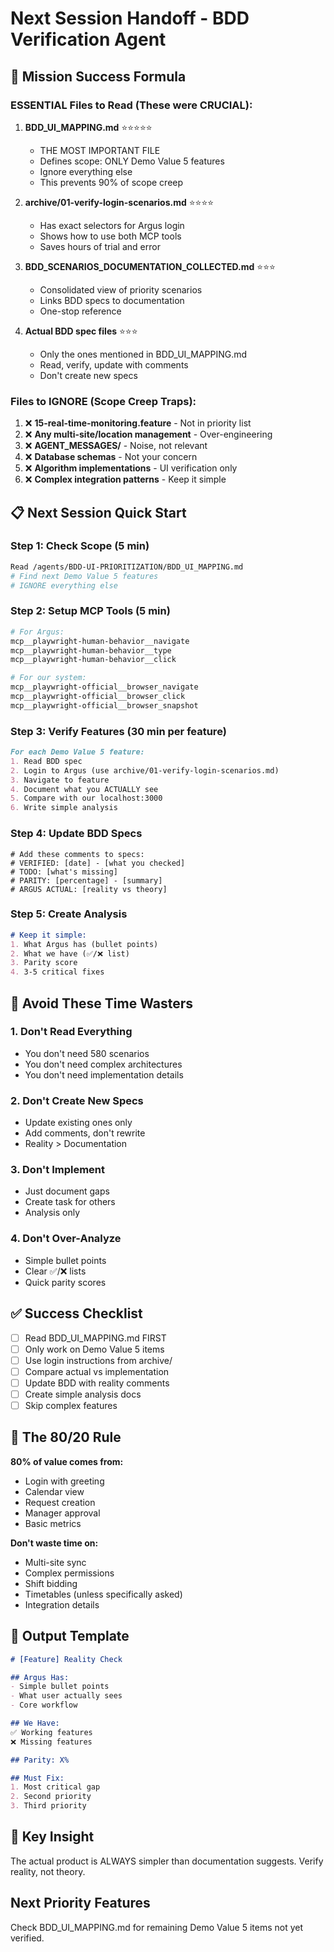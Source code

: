 # Next Session Handoff - BDD Verification Agent

## 🎯 Mission Success Formula

### ESSENTIAL Files to Read (These were CRUCIAL):

1. **BDD_UI_MAPPING.md** ⭐⭐⭐⭐⭐
   - THE MOST IMPORTANT FILE
   - Defines scope: ONLY Demo Value 5 features
   - Ignore everything else
   - This prevents 90% of scope creep

2. **archive/01-verify-login-scenarios.md** ⭐⭐⭐⭐
   - Has exact selectors for Argus login
   - Shows how to use both MCP tools
   - Saves hours of trial and error

3. **BDD_SCENARIOS_DOCUMENTATION_COLLECTED.md** ⭐⭐⭐
   - Consolidated view of priority scenarios
   - Links BDD specs to documentation
   - One-stop reference

4. **Actual BDD spec files** ⭐⭐⭐
   - Only the ones mentioned in BDD_UI_MAPPING.md
   - Read, verify, update with comments
   - Don't create new specs

### Files to IGNORE (Scope Creep Traps):

1. ❌ **15-real-time-monitoring.feature** - Not in priority list
2. ❌ **Any multi-site/location management** - Over-engineering
3. ❌ **AGENT_MESSAGES/** - Noise, not relevant
4. ❌ **Database schemas** - Not your concern
5. ❌ **Algorithm implementations** - UI verification only
6. ❌ **Complex integration patterns** - Keep it simple

## 📋 Next Session Quick Start

### Step 1: Check Scope (5 min)
```bash
Read /agents/BDD-UI-PRIORITIZATION/BDD_UI_MAPPING.md
# Find next Demo Value 5 features
# IGNORE everything else
```

### Step 2: Setup MCP Tools (5 min)
```bash
# For Argus:
mcp__playwright-human-behavior__navigate
mcp__playwright-human-behavior__type
mcp__playwright-human-behavior__click

# For our system:
mcp__playwright-official__browser_navigate
mcp__playwright-official__browser_click
mcp__playwright-official__browser_snapshot
```

### Step 3: Verify Features (30 min per feature)
```markdown
For each Demo Value 5 feature:
1. Read BDD spec
2. Login to Argus (use archive/01-verify-login-scenarios.md)
3. Navigate to feature
4. Document what you ACTUALLY see
5. Compare with our localhost:3000
6. Write simple analysis
```

### Step 4: Update BDD Specs
```gherkin
# Add these comments to specs:
# VERIFIED: [date] - [what you checked]
# TODO: [what's missing]
# PARITY: [percentage] - [summary]
# ARGUS ACTUAL: [reality vs theory]
```

### Step 5: Create Analysis
```markdown
# Keep it simple:
1. What Argus has (bullet points)
2. What we have (✅/❌ list)
3. Parity score
4. 3-5 critical fixes
```

## 🚫 Avoid These Time Wasters

### 1. Don't Read Everything
- You don't need 580 scenarios
- You don't need complex architectures
- You don't need implementation details

### 2. Don't Create New Specs
- Update existing ones only
- Add comments, don't rewrite
- Reality > Documentation

### 3. Don't Implement
- Just document gaps
- Create task for others
- Analysis only

### 4. Don't Over-Analyze
- Simple bullet points
- Clear ✅/❌ lists
- Quick parity scores

## ✅ Success Checklist

- [ ] Read BDD_UI_MAPPING.md FIRST
- [ ] Only work on Demo Value 5 items
- [ ] Use login instructions from archive/
- [ ] Compare actual vs implementation
- [ ] Update BDD with reality comments
- [ ] Create simple analysis docs
- [ ] Skip complex features

## 🎯 The 80/20 Rule

**80% of value comes from:**
- Login with greeting
- Calendar view
- Request creation
- Manager approval
- Basic metrics

**Don't waste time on:**
- Multi-site sync
- Complex permissions
- Shift bidding
- Timetables (unless specifically asked)
- Integration details

## 📝 Output Template

```markdown
# [Feature] Reality Check

## Argus Has:
- Simple bullet points
- What user actually sees
- Core workflow

## We Have:
✅ Working features
❌ Missing features

## Parity: X%

## Must Fix:
1. Most critical gap
2. Second priority
3. Third priority
```

## 🔑 Key Insight
The actual product is ALWAYS simpler than documentation suggests. Verify reality, not theory.

## Next Priority Features
Check BDD_UI_MAPPING.md for remaining Demo Value 5 items not yet verified.